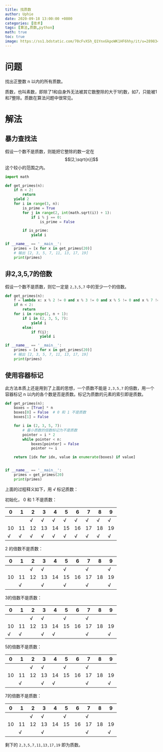 ```yaml
---
title: 找质数
author: Uphie
date: 2020-09-18 13:00:00 +0800
categories: [技术]
tags: [算法,质数,python]
math: true
toc: true
image: https://ss1.bdstatic.com/70cFvXSh_Q1YnxGkpoWK1HF6hhy/it/u=2898343836,1145248003&fm=26&gp=0.jpg
---
```


# 问题

找出正整数 n 以内的所有质数。

质数，也叫素数，即除了1和自身外无法被其它数整除的大于1的数，如7，只能被1和7整除。质数在算法问题中很常见。

# 解法

## 暴力查找法

假设一个数不是质数，则能把它整除的数一定在 $$[2,\sqrt{n}]$$ 这个较小的范围之内。

```python
import math

def get_primes(n):
    if n < 2:
        return
    yield 2
    for i in range(3, n):
        is_prime = True
        for j in range(2, int(math.sqrt(i)) + 1):
            if i % j == 0:
                is_prime = False

        if is_prime:
            yield i

if __name__ == '__main__':
    primes = [x for x in get_primes(20)]
    # 输出 [2, 3, 5, 7, 11, 13, 17, 19]
    print(primes)
```
## 非2,3,5,7的倍数

假设一个数不是质数，则它一定是 `2,3,5,7` 中的至少一个的倍数。

```python
def get_primes(n):
    f = lambda x: x % 2 != 0 and x % 3 != 0 and x % 5 != 0 and x % 7 != 0
    if n < 2:
        return
    for i in range(2, n + 1):
        if i in (2, 3, 5, 7):
            yield i
        else:
            if f(i):
                yield i

if __name__ == '__main__':
    primes = [x for x in get_primes(20)]
    # 输出 [2, 3, 5, 7, 11, 13, 17, 19]
    print(primes)
```

## 使用容器标记

此方法本质上还是用到了上面的思想，一个质数不能是 `2,3,5,7` 的倍数，用一个容器标记 n 以内的各个数是否是质数。标记为质数的元素的索引即是质数。

```python
def get_primes(n):
    boxes = [True] * n
    boxes[0] = False  # 0 和 1 不是质数
    boxes[1] = False

    for i in (2, 3, 5, 7):
        # 最小质数的倍数标记为不是质数
        pointer = i * 2
        while pointer < n:
            boxes[pointer] = False
            pointer += i

    return [idx for idx, value in enumerate(boxes) if value]


if __name__ == '__main__':
    primes = get_primes(20)
    print(primes)
```

上面的过程释义如下，用 √ 标记质数：

初始化， 0 和 1 不是质数：

| 0    | 1    | 2    | 3    | 4    | 5    | 6    | 7    | 8    | 9    |
| ---- | ---- | ---- | ---- | ---- | ---- | ---- | ---- | ---- | ---- |
|      |      | √    | √    | √    | √    | √    | √    | √    | √    |
| 10   | 11   | 12   | 13   | 14   | 15   | 16   | 17   | 18   | 19   |
| √    | √    | √    | √    | √    | √    | √    | √    | √    | √    |

2 的倍数不是质数：

| 0    | 1    | 2    | 3    | 4    | 5    | 6    | 7    | 8    | 9    |
| ---- | ---- | ---- | ---- | ---- | ---- | ---- | ---- | ---- | ---- |
|      |      | √    | √    |      | √    |      | √    |      | √    |
| 10   | 11   | 12   | 13   | 14   | 15   | 16   | 17   | 18   | 19   |
|      | √    |      | √    |      | √    |      | √    |      | √    |

3的倍数不是质数：

| 0    | 1    | 2    | 3    | 4    | 5    | 6    | 7    | 8    | 9    |
| ---- | ---- | ---- | ---- | ---- | ---- | ---- | ---- | ---- | ---- |
|      |      | √    | √    |      | √    |      | √    |      |      |
| 10   | 11   | 12   | 13   | 14   | 15   | 16   | 17   | 18   | 19   |
| √    | √    |      | √    | √    |      |      | √    |      | √    |

5的倍数不是质数：

| 0    | 1    | 2    | 3    | 4    | 5    | 6    | 7    | 8    | 9    |
| ---- | ---- | ---- | ---- | ---- | ---- | ---- | ---- | ---- | ---- |
|      |      | √    | √    |      | √    |      | √    |      |      |
| 10   | 11   | 12   | 13   | 14   | 15   | 16   | 17   | 18   | 19   |
|      | √    |      | √    | √    |      |      | √    |      | √    |

7的倍数不是质数：

| 0    | 1    | 2    | 3    | 4    | 5    | 6    | 7    | 8    | 9    |
| ---- | ---- | ---- | ---- | ---- | ---- | ---- | ---- | ---- | ---- |
|      |      | √    | √    |      | √    |      | √    |      |      |
| 10   | 11   | 12   | 13   | 14   | 15   | 16   | 17   | 18   | 19   |
|      | √    |      | √    |      |      |      | √    |      | √    |



剩下的 `2,3,5,7,11,13,17,19` 即为质数。
